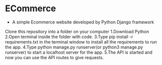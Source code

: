 # ECommerce
- A simple Ecommerce website developed by Python Django framework

Clone this repository into a folder on your computer
1.Download Python
2.Open terminal inside the folder with code.
3.Type pip install -r requirements.txt in the terminal window to install all the requirements to run the app.
4.Type python manage.py runserver(or python3 manage.py runserver) to start a localhost server for the app.
5.The API is started and now you can use the API routes to give requests.
